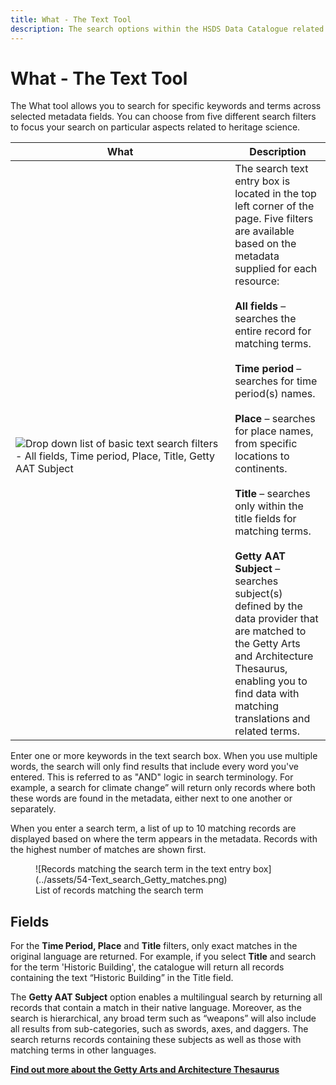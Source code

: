 ```yaml
---
title: What - The Text Tool
description: The search options within the HSDS Data Catalogue related to 'What' the resource is. 
---
```


# What - The Text Tool

The What tool allows you to search for specific keywords and terms across selected metadata fields. You can choose from five different search filters to focus your search on particular aspects related to heritage science.


| What | Description |
| ------------- | ----------- |
| &nbsp;&nbsp;&nbsp;&nbsp;&nbsp;&nbsp;&nbsp;&nbsp;&nbsp;&nbsp;&nbsp;&nbsp;&nbsp;&nbsp;&nbsp;&nbsp;&nbsp;&nbsp;&nbsp;&nbsp;&nbsp;&nbsp;&nbsp;&nbsp;&nbsp;&nbsp;&nbsp;&nbsp;&nbsp;&nbsp;&nbsp;&nbsp;&nbsp;&nbsp;&nbsp;&nbsp;&nbsp;&nbsp;&nbsp;&nbsp;&nbsp;&nbsp;&nbsp;&nbsp;&nbsp;&nbsp;&nbsp;&nbsp;&nbsp;&nbsp;&nbsp;&nbsp;&nbsp;&nbsp;&nbsp;&nbsp;&nbsp;&nbsp;&nbsp;&nbsp;&nbsp;&nbsp;&nbsp;&nbsp;&nbsp;&nbsp;&nbsp;&nbsp;&nbsp;&nbsp;&nbsp;&nbsp;&nbsp;&nbsp;&nbsp;<Br>![Drop down list of basic text search filters - All fields, Time period, Place, Title, Getty AAT Subject](../assets/03-Filters.png) | The search text entry box is located in the top left corner of the page. Five filters are available based on the metadata supplied for each resource: <Br><Br>**All fields** – searches the entire record for matching terms.<Br><Br>**Time period** – searches for time period(s) names.<Br><Br>**Place** – searches for place names, from specific locations to continents.<Br><Br>**Title** – searches only within the title fields for matching terms.<br><br>**Getty AAT Subject** – searches subject(s) defined by the data provider that are matched to the Getty Arts and Architecture Thesaurus, enabling you to find data with matching translations and related terms. |

Enter one or more keywords in the text search box. When you use multiple words, the search will only find results that include every word you've entered. This is referred to as "AND" logic in search terminology. For example, a search for climate change” will return only records where both these words are found in the metadata, either next to one another or separately. 

When you enter a search term, a list of up to 10 matching records are displayed based on where the term appears in the metadata. Records with the highest number of matches are shown first. 

<figure markdown="span">
  ![Records matching the search term in the text entry box](../assets/54-Text_search_Getty_matches.png)
  <figcaption>List of records matching the search term</figcaption>
</figure>

## Fields

For the **Time Period, Place** and **Title** filters, only exact matches in the original language are returned. For example, if you select **Title** and search for the term 'Historic Building', the catalogue will return all records containing the text “Historic Building” in the Title field.

The **Getty AAT Subject** option enables a multilingual search by returning all records that contain a match in their native language. Moreover, as the search is hierarchical, any broad term such as “weapons” will also include all results from sub-categories, such as swords, axes, and daggers. The search returns records containing these subjects as well as those with matching terms in other languages.

[**Find out more about the Getty Arts and Architecture Thesaurus**](https://www.getty.edu/research/tools/vocabularies/aat/about.html)